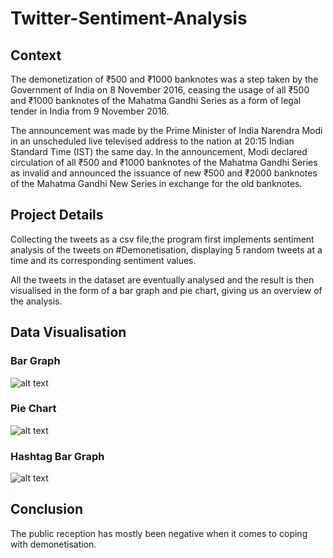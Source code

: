 # Twitter-Sentiment-Analysis

## Context

The demonetization of ₹500 and ₹1000 banknotes was a step taken by the Government of India on 8 November 2016, ceasing the usage of all ₹500 and ₹1000 banknotes of the Mahatma Gandhi Series as a form of legal tender in India from 9 November 2016.

The announcement was made by the Prime Minister of India Narendra Modi in an unscheduled live televised address to the nation at 20:15 Indian Standard Time (IST) the same day. In the announcement, Modi declared circulation of all ₹500 and ₹1000 banknotes of the Mahatma Gandhi Series as invalid and announced the issuance of new ₹500 and ₹2000 banknotes of the Mahatma Gandhi New Series in exchange for the old banknotes.


## Project Details

Collecting the tweets as a csv file,the program first implements sentiment analysis of the tweets on #Demonetisation, displaying 5 random tweets at a time and its corresponding sentiment values. 

All the tweets in the dataset are eventually analysed and the result is then visualised in the form of a bar graph and pie chart, giving us an overview of the analysis. 

## Data Visualisation 

### Bar Graph

![alt text](https://github.com/thecodearrow/Twitter-Sentiment-Analysis/blob/master/bar.png)

### Pie Chart 

![alt text](https://github.com/thecodearrow/Twitter-Sentiment-Analysis/blob/master/pie.png)

### Hashtag Bar Graph
![alt text](https://github.com/thecodearrow/Demonitization-Twitter-Sentiment-Analysis/blob/master/Hashtag%20Bar%20Graph.png)

## Conclusion 

The public reception has mostly been negative when it comes to coping with demonetisation. 
